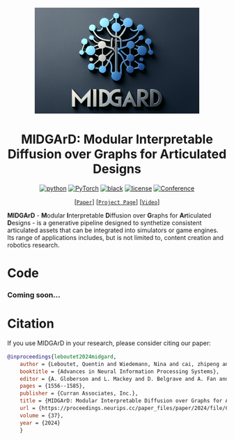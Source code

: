 <p align="center">
<a href="https://quentin-leboutet.github.io/MIDGArD" target="_blank">
  <img alt="Banner" width="75%" src="media/MIDGARD.png" />
</a>
</p>

<div align="center">

# MIDGArD: Modular Interpretable Diffusion over Graphs for Articulated Designs

[![python](https://img.shields.io/badge/-Python_3.12.8-blue?logo=python&logoColor=white)](https://www.python.org/downloads/release/python-3128/)
<a href="https://pytorch.org/get-started/locally/"><img alt="PyTorch" src="https://img.shields.io/badge/PyTorch%202.5.1-ee4c2c?logo=pytorch&logoColor=white"></a>
[![black](https://img.shields.io/badge/Code%20Style-Black-black.svg?labelColor=gray)](https://black.readthedocs.io/en/stable/)
[![license](https://img.shields.io/badge/License-MIT-green.svg?labelColor=gray)](https://github.com/quentin-leboutet/MIDGArD/blob/main/LICENSE)
[![Conference](http://img.shields.io/badge/NeurIPS-2024-4b44ce.svg)](https://proceedings.neurips.cc/paper_files/paper/2024/file/0318de478e18308a5f64297f618299d3-Paper-Conference.pdf)

[[`Paper`](https://proceedings.neurips.cc/paper_files/paper/2024/file/0318de478e18308a5f64297f618299d3-Paper-Conference.pdf)]
[[`Project Page`](https://quentin-leboutet.github.io/MIDGArD/)]
[[`Video`](https://nips.cc/virtual/2024/poster/93424)]
</div>

**MIDGArD** - **M**odular **I**nterpretable **D**iffusion over **G**raphs for **Ar**ticulated **D**esigns - is a generative pipeline designed to synthetize consistent articulated assets that can be integrated into simulators or game engines. Its range of applications includes, but is not limited to, content creation and robotics research. 

# Code

### Coming soon...

# Citation

If you use MIDGArD in your research, please consider citing our paper:
```bibtex
@inproceedings{leboutet2024midgard,
    author = {Leboutet, Quentin and Wiedemann, Nina and cai, zhipeng and Paulitsch, Michael and Yuan, Kai},
    booktitle = {Advances in Neural Information Processing Systems},
    editor = {A. Globerson and L. Mackey and D. Belgrave and A. Fan and U. Paquet and J. Tomczak and C. Zhang},
    pages = {1556--1585},
    publisher = {Curran Associates, Inc.},
    title = {MIDGArD: Modular Interpretable Diffusion over Graphs for Articulated Designs},
    url = {https://proceedings.neurips.cc/paper_files/paper/2024/file/0318de478e18308a5f64297f618299d3-Paper-Conference.pdf},
    volume = {37},
    year = {2024}
    }
```
